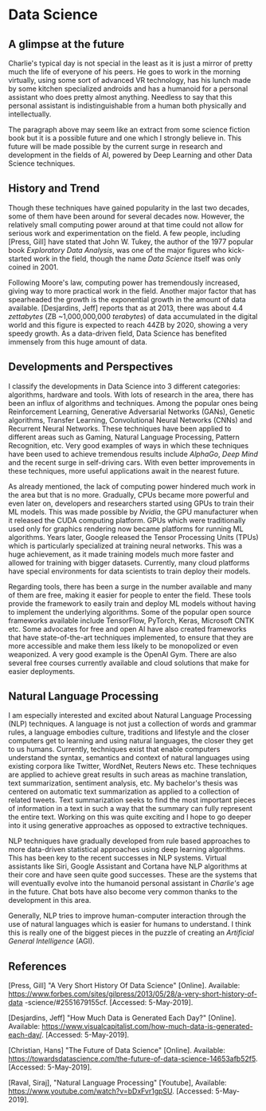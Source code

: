 

# Data Science

## A glimpse at the future

Charlie's typical day is not special in the least as it is just a mirror of 
pretty much the life of everyone of his peers. He goes to work in the morning
virtually, using some sort of advanced VR technology, has his lunch made by 
some kitchen specialized androids and has a humanoid for a personal assistant
who does pretty almost anything. Needless to say that this personal assistant 
is indistinguishable from a human both physically and intellectually. 

The paragraph above may seem like an extract from some science fiction book 
but it is a possible future and one which I strongly believe in. This future
will be made possible by the current surge in research and development
in the fields of AI, powered by Deep Learning and other Data Science techniques.

## History and Trend

Though these techniques have gained popularity in the last two decades, 
some of them have been around for several decades now. However, the relatively
small computing power around at that time could not allow for serious work 
and experimentation on the field. A few people, including \[Press, Gill] have
stated that John W. Tukey, the author of the 1977 popular book *Exploratory
Data Analysis*, was one of the major figures who kick-started work in the field,
though the name *Data Science* itself was only coined in 2001.

Following Moore's law, computing power has tremendously increased, giving
way to more practical work in the field. Another major factor that has 
spearheaded the growth is the exponential growth in the amount of data available. 
\[Desjardins, Jeff] reports that as at 2013, there was about 4.4 *zettabytes* 
(ZB ~1,000,000,000 *terabytes*) of data accumulated in the digital world 
and this figure is expected to reach 44ZB by 2020, showing a very speedy 
growth. As a data-driven field, Data Science has benefited immensely from 
this huge amount of data.  


## Developments and Perspectives

I classify the developments in Data Science into 3 different categories: 
algorithms, hardware and tools. With lots of research in the area, there 
has been an influx of algorithms and techniques. Among the popular ones 
being Reinforcement Learning, Generative Adversarial Networks (GANs),
Genetic algorithms, Transfer Learning,  Convolutional Neural Networks (CNNs)
and Recurrent Neural Networks. These techniques have been applied to 
different areas such as Gaming, Natural Language Processing, Pattern Recognition, etc.
Very good examples of ways in which these techniques have been used to achieve 
tremendous results include *AlphaGo*, *Deep Mind* and the recent surge in 
self-driving cars. With even better improvements in these techniques, more 
useful applications await in the nearest future.

As already mentioned, the lack of computing power hindered much work in the 
area but that is no more. Gradually, CPUs became more powerful and even 
later on, developers and researchers started using GPUs to train their ML models.
This was made possible by *Nvidia*, the GPU manufacturer when it released 
the CUDA computing platform. GPUs which were traditionally used only for 
graphics rendering now became platforms for running ML algorithms. Years 
later, Google released the Tensor Processing Units (TPUs) which is particularly
specialized at training neural networks. This was a huge achievement, as 
it made training models much more faster and allowed for training with 
bigger datasets. Currently, many cloud platforms have special environments 
for data scientists to train deploy their models.

Regarding tools, there has been a surge in the number available and many 
of them are free, making it easier for people to enter the field. 
These tools provide the framework to easily train and deploy ML models without 
having to implement the underlying algorithms. Some of the popular open 
source frameworks available include TensorFlow, PyTorch, Keras, Microsoft CNTK etc. 
Some advocates for free and open AI have also created frameworks that
have state-of-the-art techniques implemented, to ensure that they are more 
accessible and make them less likely to be monopolized or even weaponized. 
A very good example is the OpenAI Gym. There are also several free courses 
currently available and cloud solutions that make for easier deployments. 

## Natural Language Processing

I am especially interested and excited about Natural Language Processing 
(NLP) techniques. A language is not just a collection of words and grammar 
rules, a language embodies culture, traditions and lifestyle and the closer 
computers get to learning and using natural languages, the closer they get 
to us humans. Currently, techniques exist that enable computers understand 
the syntax, semantics and context of natural languages using existing corpora 
like Twitter, WordNet, Reuters News etc. These techniques are applied to achieve 
great results in such areas as machine translation, text summarization, 
sentiment analysis, etc. My bachelor's thesis was centered on automatic 
text summarization as applied to a collection of related tweets. Text 
summarization seeks to find the most important pieces of information in 
a text in such a way that the summary can fully represent the entire text.
Working on this was quite exciting and I hope to go deeper into it using 
generative approaches as opposed to extractive techniques. 

NLP techniques have gradually developed from rule based approaches to more 
data-driven statistical approaches using deep learning algorithms. This has 
been key to the recent successes in NLP systems. Virtual assistants like 
Siri, Google Assistant and Cortana have NLP algorithms at their core and 
have seen quite good successes. These are the systems that will eventually 
evolve into the humanoid personal assistant in *Charlie's* age in the future. 
Chat bots have also become very common thanks to the development in this area.

Generally, NLP tries to improve human-computer interaction through the use 
of natural languages which is easier for humans to understand. I think this 
is really one of the biggest pieces in the puzzle of creating an 
*Artificial General Intelligence* (AGI).


## References

\[Press, Gill] "A Very Short History Of Data Science" \[Online]. Available:
 https://www.forbes.com/sites/gilpress/2013/05/28/a-very-short-history-of-data
 -science/#2551679155cf. \[Accessed: 5-May-2019].

\[Desjardins, Jeff] "How Much Data is Generated Each Day?" \[Online]. Available:
 https://www.visualcapitalist.com/how-much-data-is-generated-each-day/. 
 \[Accessed: 5-May-2019].

\[Christian, Hans] "The Future of Data Science" \[Online]. Available: 
https://towardsdatascience.com/the-future-of-data-science-14653afb52f5. 
\[Accessed: 5-May-2019].

\[Raval, Siraj], "Natural Language Processing" \[Youtube], Available: 
https://www.youtube.com/watch?v=bDxFvr1gpSU. \[Accessed: 5-May-2019].